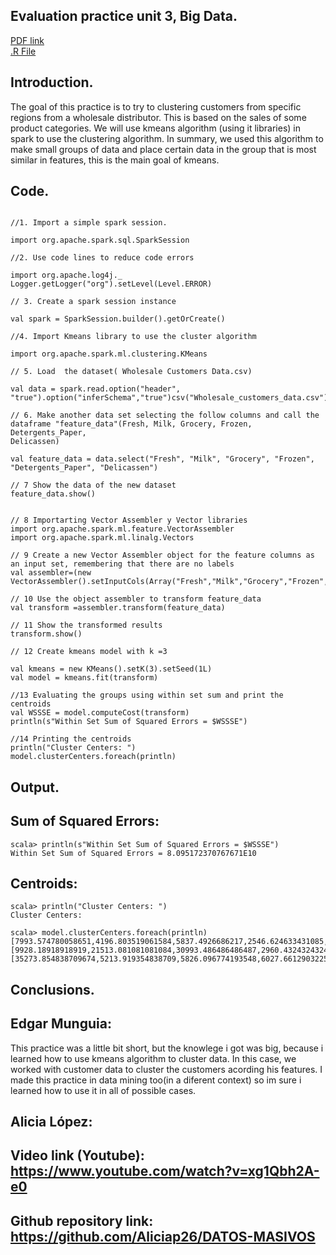 ## Evaluation practice unit 3, Big Data.  

[PDF link]()  
[.R File](https://github.com/Aliciap26/DATOS-MASIVOS/blob/unit_3/evaluation%20practice/unit3_bigdata.scala)  

## Introduction.  
The goal of this practice is to try to clustering customers from specific regions from a wholesale distributor. 
This is based on the sales of some product categories. We will use kmeans algorithm (using it libraries) in spark to use the clustering algorithm. In summary, we used this algorithm to make small groups of data and place certain data in the group that is most similar in features, this is the main goal of kmeans.


## Code.  

~~~

//1. Import a simple spark session.

import org.apache.spark.sql.SparkSession

//2. Use code lines to reduce code errors

import org.apache.log4j._
Logger.getLogger("org").setLevel(Level.ERROR)

// 3. Create a spark session instance

val spark = SparkSession.builder().getOrCreate()

//4. Import Kmeans library to use the cluster algorithm

import org.apache.spark.ml.clustering.KMeans

// 5. Load  the dataset( Wholesale Customers Data.csv)

val data = spark.read.option("header", "true").option("inferSchema","true")csv("Wholesale_customers_data.csv")

// 6. Make another data set selecting the follow columns and call the dataframe "feature_data"(Fresh, Milk, Grocery, Frozen, Detergents_Paper,
Delicassen)

val feature_data = data.select("Fresh", "Milk", "Grocery", "Frozen", "Detergents_Paper", "Delicassen")

// 7 Show the data of the new dataset
feature_data.show()


// 8 Importarting Vector Assembler y Vector libraries
import org.apache.spark.ml.feature.VectorAssembler
import org.apache.spark.ml.linalg.Vectors

// 9 Create a new Vector Assembler object for the feature columns as an input set, remembering that there are no labels
val assembler=(new VectorAssembler().setInputCols(Array("Fresh","Milk","Grocery","Frozen","Detergents_Paper","Delicassen")).setOutputCol("features"))

// 10 Use the object assembler to transform feature_data
val transform =assembler.transform(feature_data)

// 11 Show the transformed results
transform.show()

// 12 Create kmeans model with k =3

val kmeans = new KMeans().setK(3).setSeed(1L)
val model = kmeans.fit(transform)

//13 Evaluating the groups using within set sum and print the centroids
val WSSSE = model.computeCost(transform)
println(s"Within Set Sum of Squared Errors = $WSSSE")

//14 Printing the centroids 
println("Cluster Centers: ")
model.clusterCenters.foreach(println)

~~~



## Output.  
## Sum of Squared Errors:  
~~~
scala> println(s"Within Set Sum of Squared Errors = $WSSSE")
Within Set Sum of Squared Errors = 8.095172370767671E10

~~~
## Centroids:  
~~~
scala> println("Cluster Centers: ")
Cluster Centers: 

scala> model.clusterCenters.foreach(println)
[7993.574780058651,4196.803519061584,5837.4926686217,2546.624633431085,2016.2873900293255,1151.4193548387098]
[9928.18918918919,21513.081081081084,30993.486486486487,2960.4324324324325,13996.594594594595,3772.3243243243246]
[35273.854838709674,5213.919354838709,5826.096774193548,6027.6612903225805,1006.9193548387096,2237.6290322580644]
~~~


## Conclusions.  



## Edgar Munguia:  
This practice was a little bit short, but the knowlege i got was big, because i learned how to use kmeans algorithm to cluster data. In this case, we worked with customer data to cluster the customers acording his features. I made this practice in data mining too(in a diferent context) so im sure i learned how to use it in all of possible cases.


## Alicia López:  



## Video link (Youtube):  https://www.youtube.com/watch?v=xg1Qbh2A-e0


## Github repository link:  https://github.com/Aliciap26/DATOS-MASIVOS







